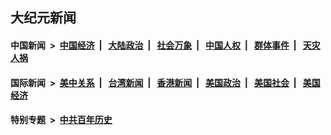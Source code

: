 ## 大纪元新闻

#### 中国新闻 &nbsp;>&nbsp; [中国经济](indexes/ncid283/README.md?09280445) &nbsp;| &nbsp; [大陆政治](indexes/ncid277/README.md?09280445) &nbsp;| &nbsp; [社会万象](indexes/ncid282/README.md?09280445) &nbsp;| &nbsp; [中国人权](indexes/ncid278/README.md?09280445) &nbsp;| &nbsp; [群体事件](indexes/ncid279/README.md?09280445) &nbsp;| &nbsp; [天灾人祸](indexes/ncid280/README.md?09280445)

#### 国际新闻 &nbsp;>&nbsp; [美中关系](indexes/nf1412576/README.md?09280445) &nbsp;| &nbsp; [台湾新闻](indexes/ncid1349361/README.md?09280445) &nbsp;| &nbsp; [香港新闻](indexes/ncid1349362/README.md?09280445) &nbsp;| &nbsp; [美国政治](indexes/ncid1078159/README.md?09280445) &nbsp;| &nbsp; [美国社会](indexes/ncid1078160/README.md?09280445) &nbsp;| &nbsp; [美国经济](indexes/ncid1078158/README.md?09280445)

#### 特别专题 &nbsp;>&nbsp; [中共百年历史](https://github.com/epoch-news/epoch-special/blob/master/README.md?09280445)  
